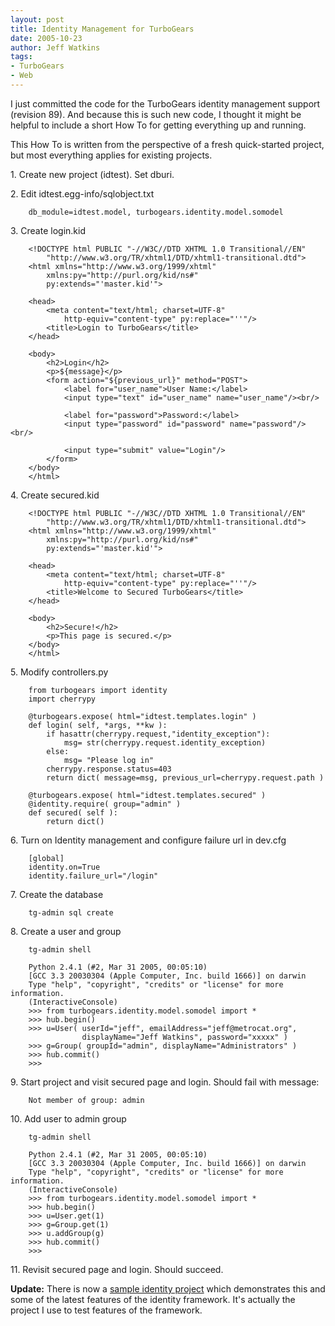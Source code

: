 ```yaml
---
layout: post
title: Identity Management for TurboGears
date: 2005-10-23
author: Jeff Watkins
tags:
- TurboGears
- Web
---
```


I just committed the code for the TurboGears identity management support (revision 89). And because this is such new code, I thought it might be helpful to include a short How To for getting everything up and running.

This How To is written from the perspective of a fresh quick-started project, but most everything applies for existing projects.
<!--more-->
1\. Create new project (idtest). Set dburi.

2\. Edit idtest.egg-info/sqlobject.txt

        db_module=idtest.model, turbogears.identity.model.somodel

3\. Create login.kid
        
        <!DOCTYPE html PUBLIC "-//W3C//DTD XHTML 1.0 Transitional//EN"
            "http://www.w3.org/TR/xhtml1/DTD/xhtml1-transitional.dtd">
        <html xmlns="http://www.w3.org/1999/xhtml"
            xmlns:py="http://purl.org/kid/ns#"
            py:extends="'master.kid'">

        <head>
            <meta content="text/html; charset=UTF-8"
                http-equiv="content-type" py:replace="''"/>
            <title>Login to TurboGears</title>
        </head>

        <body>
            <h2>Login</h2>
            <p>${message}</p>
            <form action="${previous_url}" method="POST">
                <label for="user_name">User Name:</label>
                <input type="text" id="user_name" name="user_name"/><br/>

                <label for="password">Password:</label>
                <input type="password" id="password" name="password"/><br/>

                <input type="submit" value="Login"/>
            </form>
        </body>
        </html>

4\. Create secured.kid

        <!DOCTYPE html PUBLIC "-//W3C//DTD XHTML 1.0 Transitional//EN"
            "http://www.w3.org/TR/xhtml1/DTD/xhtml1-transitional.dtd">
        <html xmlns="http://www.w3.org/1999/xhtml"
            xmlns:py="http://purl.org/kid/ns#"
            py:extends="'master.kid'">

        <head>
            <meta content="text/html; charset=UTF-8"
                http-equiv="content-type" py:replace="''"/>
            <title>Welcome to Secured TurboGears</title>
        </head>

        <body>
            <h2>Secure!</h2>
            <p>This page is secured.</p>
        </body>
        </html>

5\. Modify controllers.py

        from turbogears import identity
        import cherrypy
    
        @turbogears.expose( html="idtest.templates.login" )
        def login( self, *args, **kw ):
            if hasattr(cherrypy.request,"identity_exception"):
                msg= str(cherrypy.request.identity_exception)
            else:
                msg= "Please log in"
            cherrypy.response.status=403
            return dict( message=msg, previous_url=cherrypy.request.path )

        @turbogears.expose( html="idtest.templates.secured" )
        @identity.require( group="admin" )
        def secured( self ):
            return dict()

6\. Turn on Identity management and configure failure url in dev.cfg

        [global]
        identity.on=True
        identity.failure_url="/login"

7\. Create the database

        tg-admin sql create

8\. Create a user and group

        tg-admin shell

        Python 2.4.1 (#2, Mar 31 2005, 00:05:10) 
        [GCC 3.3 20030304 (Apple Computer, Inc. build 1666)] on darwin
        Type "help", "copyright", "credits" or "license" for more information.
        (InteractiveConsole)
        >>> from turbogears.identity.model.somodel import *
        >>> hub.begin()
        >>> u=User( userId="jeff", emailAddress="jeff@metrocat.org",
                    displayName="Jeff Watkins", password="xxxxx" )
        >>> g=Group( groupId="admin", displayName="Administrators" )
        >>> hub.commit()
        >>>
    
9\. Start project and visit secured page and login. Should fail with message:

        Not member of group: admin

10\. Add user to admin group

        tg-admin shell

        Python 2.4.1 (#2, Mar 31 2005, 00:05:10) 
        [GCC 3.3 20030304 (Apple Computer, Inc. build 1666)] on darwin
        Type "help", "copyright", "credits" or "license" for more information.
        (InteractiveConsole)
        >>> from turbogears.identity.model.somodel import *
        >>> hub.begin()
        >>> u=User.get(1)
        >>> g=Group.get(1)
        >>> u.addGroup(g)
        >>> hub.commit()
        >>>

11\. Revisit secured page and login. Should succeed.

**Update:** There is now a [sample identity project](http://newburyportion.com/nerd/2005/11/identity-sample) which demonstrates this and some of the latest features of the identity framework. It's actually the project I use to test features of the framework.
